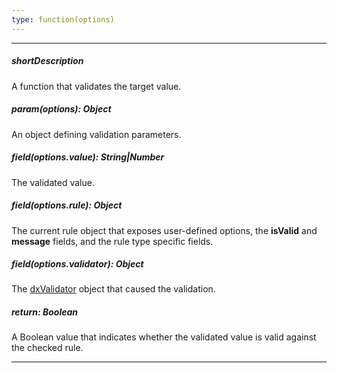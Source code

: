 ```yaml
---
type: function(options)
---
```

---
##### shortDescription
A function that validates the target value.

##### param(options): Object
An object defining validation parameters.

##### field(options.value): String|Number
The validated value.

##### field(options.rule): Object
The current rule object that exposes user-defined options, the <b>isValid</b> and <b>message</b> fields, and the rule type specific fields.

##### field(options.validator): Object
The <a href="/Documentation/16_2/ApiReference/UI_Widgets/dxValidator">dxValidator</a> object that caused the validation.

##### return: Boolean
A Boolean value that indicates whether the validated value is valid against the checked rule.

---
